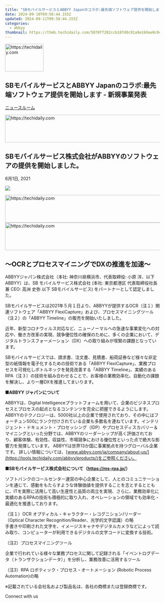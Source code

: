 ```yaml
---
title: "SBモバイルサービスとABBYY Japanのコラボ:最先端ソフトウェア提供を開始します - 新規事業発表"
date: 2024-09-10T09:58:44.155Z
updated: 2024-09-11T09:58:44.155Z
categories:
  - abbyy
thumbnail: https://thmb.techidaily.com/5070ff282ccb187d0c91a9e169ae0c941c19518a9f8408e2327a12770828cd7d.jpg
---
```






<!-- affiliate ads begin -->
<a href="https://aligracehair.sjv.io/c/5597632/2135395/19272" target="_top" id="2135395">
  <img src="//a.impactradius-go.com/display-ad/19272-2135395" border="0" alt="https://techidaily.com" width="125" height="90"/>
</a>
<img height="0" width="0" src="https://aligracehair.sjv.io/i/5597632/2135395/19272" style="position:absolute;visibility:hidden;" border="0" />
<!-- affiliate ads end -->




## SBモバイルサービスとABBYY Japanのコラボ:最先端ソフトウェア提供を開始します - 新規事業発表

[ニュースルーム](https://tools.techidaily.com/abbyy/products/)





<!-- affiliate ads begin -->
<a href="https://ephamedtechinc.pxf.io/c/5597632/2123508/26400" target="_top" id="2123508">
  <img src="//a.impactradius-go.com/display-ad/26400-2123508" border="0" alt="https://techidaily.com" width="728" height="90"/>
</a>
<img height="0" width="0" src="https://ephamedtechinc.pxf.io/i/5597632/2123508/26400" style="position:absolute;visibility:hidden;" border="0" />
<!-- affiliate ads end -->




## SBモバイルサービス株式会社がABBYYのソフトウェアの提供を開始しました。

6月1日, 2021

![](https://content.abbyy.com/-/media/project/abbyy/abbyy/branchtemplates/shutterstock_1272462163_1296-x-729.jpg?h=729&iar=0&w=1296)





<!-- affiliate ads begin -->
<a href="https://ephamedtechinc.pxf.io/c/5597632/2130532/26400" target="_top" id="2130532">
  <img src="//a.impactradius-go.com/display-ad/26400-2130532" border="0" alt="https://techidaily.com" width="728" height="90"/>
</a>
<img height="0" width="0" src="https://ephamedtechinc.pxf.io/i/5597632/2130532/26400" style="position:absolute;visibility:hidden;" border="0" />
<!-- affiliate ads end -->








<!-- affiliate ads begin -->
<a href="https://ephamedtechinc.pxf.io/c/5597632/2136612/26400" target="_top" id="2136612">
  <img src="//a.impactradius-go.com/display-ad/26400-2136612" border="0" alt="https://techidaily.com" width="728" height="90"/>
</a>
<img height="0" width="0" src="https://ephamedtechinc.pxf.io/i/5597632/2136612/26400" style="position:absolute;visibility:hidden;" border="0" />
<!-- affiliate ads end -->




## ～OCRとプロセスマイニングでDXの推進を加速～

ABBYYジャパン株式会社（本社: 神奈川県横浜市、代表取締役: 小原 洋、以下 ABBYY）は、SB モバイルサービス株式会社 (本社: 東京都港区 代表取締役社長 兼 CEO: 高洲 史弥 以下 SBモバイルサービス) をパートナーとして認定しました。

SBモバイルサービスは2021年５月１日より、ABBYYが提供するOCR（注１）関連ソフトウェア「ABBYY FlexiCapture」および、プロセスマイニングツール（注２）の「ABBYY Timeline」の販売を開始いたしました。

近年、新型コロナウィルス対応など、ニューノーマルへの急速な事業変化への対応や、働き方改革の実現、競争優位性の確保のために、多くの企業において、デジタルトランスフォーメーション（DX）への取り組みが喫緊の課題となっています。

SBモバイルサービスでは、請求書、注文書、見積書、船荷証券など様々な非定型の紙情報を電子化するための技術である「ABBYY FlexiCapture」、業務プロセスを可視化しボトルネックを発見改善する「ABBYY Timeline」、実績のあるRPA（注３）の技術を組み合わせることで、お客様の業務効率化、自動化の課題を解決し、より一層DXを推進してまいります。

**■ABBYY ジャパンについて**

ABBYYは、Digital Intelligenceプラットフォームを用いて、企業のビジネスプロセスとプロセスの起点となるコンテンツを完全に把握できるようにします。 ABBYYのテクノロジーは、5000社以上の企業で使用されており、その中にはフォーチュン500にランク付けされている企業も多数名を連ねています。インテリジェント・ドキュメント・プロセッシング（IDP）やプロセスディスカバリー＆マイニングといった分野では、ABBYYのリーダーシップが高く評価されており、顧客体験、有効性、収益性、市場競争における優位性といった点で絶大な影響力を発揮しています。 ABBYYは世界13か国に事業拠点を持つグローバル企業です。 詳しい情報については、[www.abbyy.com/ja/company/about-us/](https://tools.techidaily.com/abbyy/products/)をご参照ください。

**■SBモバイルサービス株式会社について（<https://ms-rpa.jp/>）**

ソフトバンクのコールセンター運営の中心企業として、人とのコミュニケーションを通じて、感動をもたらすような体験価値を提供することを志とするとともに、ITを実際に活用して高い生産性と品質の両立を実現、さらに、業務効率化に実績のあるRPAの技術も積極的に取り入れ、オペレーションの領域でも効率化・最適化を推進しております。

（注１）OCR オプティカル・キャラクター・レコグニション/リーダー（Optical Character Recognition/Reader、光学的文字認識）の略  
手書きや印刷された文字を、イメージスキャナやデジタルカメラなどによって読み取り、コンピューターが利用できるデジタルの文字コードに変換する技術。

（注2）プロセスマイニングツール 

企業で行われている様々な業務プロセスに関して記録される「イベントログデータ（トランザクションデータ）」を分析し、業務改善に活用するツール 

（注3）RPA ロボティック・プロセス・オートメーション (Robotic Process Automation)の略

※記載されている会社名および製品名は、各社の商標または登録商標です。

  
Connect with us

<ins class="adsbygoogle"
     style="display:block"
     data-ad-format="autorelaxed"
     data-ad-client="ca-pub-7571918770474297"
     data-ad-slot="1223367746"></ins>



<ins class="adsbygoogle"
     style="display:block"
     data-ad-client="ca-pub-7571918770474297"
     data-ad-slot="8358498916"
     data-ad-format="auto"
     data-full-width-responsive="true"></ins>


